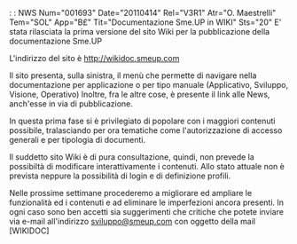  :  : NWS Num="001693" Date="20110414" Rel="V3R1" Atr="O. Maestrelli" Tem="SOL" App="B£" Tit="Documentazione Sme.UP in WIKI" Sts="20"
E' stata rilasciata la prima versione del sito Wiki per la pubblicazione della documentazione Sme.UP

L'indirizzo del sito è
http://wikidoc.smeup.com

Il sito presenta, sulla sinistra, il menù che permette di navigare nella documentazione per applicazione o per tipo manuale (Applicativo, Sviluppo, Visione, Operativo) Inoltre, fra le altre cose, è presente il link alle News, anch'esse in via di pubblicazione.

In questa prima fase si è privilegiato di popolare con i maggiori contenuti possibile, tralasciando
per ora tematiche come l'autorizzazione di accesso generali e per tipologia di documenti.

Il suddetto sito Wiki è di pura consultazione, quindi, non prevede la possibiltà di modificare interattivamente i contenuti. Allo stato attuale non è prevista neppure la possibilità di login e di
definizione profili.

Nelle prossime settimane procederemo a migliorare ed ampliare le funzionalità ed i contenuti e ad eliminare le imperfezioni ancora presenti.
In ogni caso sono ben accetti sia suggerimenti che critiche che potete inviare via e-mail all'indirizzo sviluppo@smeup.com con oggetto della mail [WIKIDOC]
